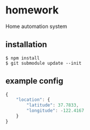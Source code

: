 # homework
Home automation system

## installation
```
$ npm install
$ git submodule update --init
```

## example config
```javascript
{
    "location": {
        "latitude": 37.7833,
        "longitude": -122.4167
    }
}
```
